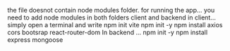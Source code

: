 
the file doesnot contain node modules folder.
for running the app...
you need to add node modules in both folders client and backend
in client... simply open a terminal and write
npm init vite
npm init -y
npm install axios cors bootsrap react-router-dom
In backend ...
npm init -y
npm install express mongoose 
